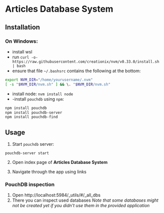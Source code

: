 # Articles Database System

## Installation

### On Windows:
- install wsl
- run `curl -o- https://raw.githubusercontent.com/creationix/nvm/v0.33.0/install.sh | bash`
- ensure that file `~/.bashsrc` contains the following at the bottom:
```sh
export NVM_DIR="/home/yourusername/.nvm"
[ -s "$NVM_DIR/nvm.sh" ] && \. "$NVM_DIR/nvm.sh"
```
- install node:  `nvm install node`
- -install `pouchdb` using `npm`:
```sh
npm install pouchdb
npm install pouchdb-server
npm install pouchdb-find
```

## Usage
1. Start `pouchdb` server:
```
pouchdb-server start
```

2. Open index page of **Articles Database System**

3. Navigate through the app using links

### PouchDB inspection
1. Open http://localhost:5984/_utils/#/_all_dbs
2. There you can inspect used databases
*Note that some databases might not be created yet if you didn't use them in the provided application*
